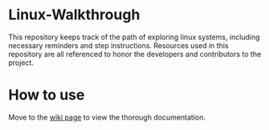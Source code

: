 # Linux-Walkthrough
This repository keeps track of the path of exploring linux systems, including necessary reminders and step instructions. Resources used in this repository are all referenced to honor the developers and contributors to the project.

# How to use
Move to the [wiki page](https://github.com/oraoraoraaa/Linux-Walkthrough/wiki#welcome-to-the-linux-walkthrough-wiki) to view the thorough documentation.
